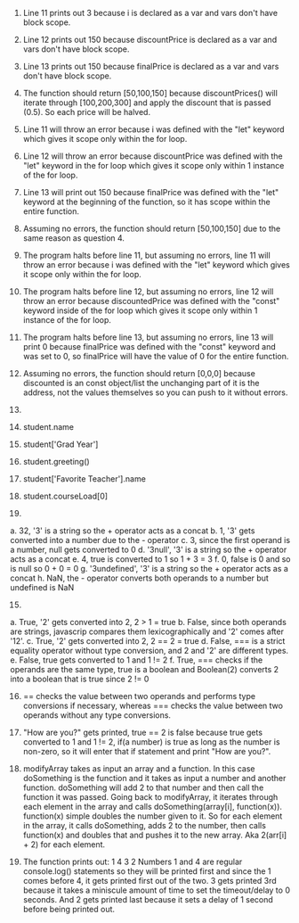 1. Line 11 prints out 3 because i is declared as a var and vars don't have block scope.
2. Line 12 prints out 150 because discountPrice is declared as a var and vars don't have block scope.
3. Line 13 prints out 150 because finalPrice is declared as a var and vars don't have block scope.
4. The function should return [50,100,150] because discountPrices() will iterate through [100,200,300] and apply the discount that is passed (0.5). So each price will be halved.

5. Line 11 will throw an error because i was defined with the "let" keyword which gives it scope only within the for loop.
6. Line 12 will throw an error because discountPrice was defined with the "let" keyword in the for loop which gives it scope only within 1 instance of the for loop.
7. Line 13 will print out 150 because finalPrice was defined with the "let" keyword at the beginning of the function, so it has scope within the entire function.
8. Assuming no errors, the function should return [50,100,150] due to the same reason as question 4.

9. The program halts before line 11, but assuming no errors, line 11 will throw an error because i was defined with the "let" keyword which gives it scope only within the for loop.
10. The program halts before line 12, but assuming no errors, line 12 will throw an error because discountedPrice was defined with the "const" keyword inside of the for loop which gives it scope only within 1 instance of the for loop.
11. The program halts before line 13, but assuming no errors, line 13 will print 0 because finalPrice was defined with the "const" keyword and was set to 0, so finalPrice will have the value of 0 for the entire function.
12. Assuming no errors, the function should return [0,0,0] because discounted is an const object/list the unchanging part of it is the address, not the values themselves so you can push to it without errors.

13.
  1. student.name
  2. student['Grad Year']
  3. student.greeting()
  4. student['Favorite Teacher'].name
  5. student.courseLoad[0]

14.
  a. 32, '3' is a string so the + operator acts as a concat
  b. 1, '3' gets converted into a number due to the - operator
  c. 3, since the first operand is a number, null gets converted to 0
  d. '3null', '3' is a string so the + operator acts as a concat
  e. 4, true is converted to 1 so 1 + 3 = 3
  f. 0, false is 0 and so is null so 0 + 0 = 0
  g. '3undefined', '3' is a string so the + operator acts as a concat
  h. NaN, the - operator converts both operands to a number but undefined is NaN

15.
  a. True, '2' gets converted into 2, 2 > 1 = true
  b. False, since both operands are strings, javascrip compares them lexicographically and '2' comes after '12'.
  c. True, '2' gets converted into 2, 2 == 2 = true
  d. False, === is a strict equality operator without type conversion, and 2 and '2' are different types.
  e. False, true gets converted to 1 and 1 != 2
  f. True, === checks if the operands are the same type, true is a boolean and Boolean(2) converts 2 into a boolean that is true since 2 != 0

16. == checks the value between two operands and performs type conversions if necessary, whereas === checks the value between two operands without any type conversions.

17. "How are you?" gets printed, true == 2 is false because true gets converted to 1 and 1 != 2, if(a number) is true as long as the number is non-zero, so it will enter that if statement and print "How are you?".

19. modifyArray takes as input an array and a function. In this case doSomething is the function and it takes as input a number and another function. doSomething will add 2 to that number and then call the function it was passed. Going back to modifyArray, it iterates through each element in the array and calls doSomething(array[i], function(x)). function(x) simple doubles the number given to it. So for each element in the array, it calls doSomething, adds 2 to the number, then calls function(x) and doubles that and pushes it to the new array. Aka 2(arr[i] + 2) for each element.

21. The function prints out:
1
4
3
2
Numbers 1 and 4 are regular console.log() statements so they will be printed first and since the 1 comes before 4, it gets printed first out of the two. 3 gets printed 3rd because it takes a miniscule amount of time to set the timeout/delay to 0 seconds. And 2 gets printed last because it sets a delay of 1 second before being printed out.
